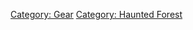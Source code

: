 [Category: Gear](Category:_Gear "wikilink") [Category: Haunted
Forest](Category:_Haunted_Forest "wikilink")

